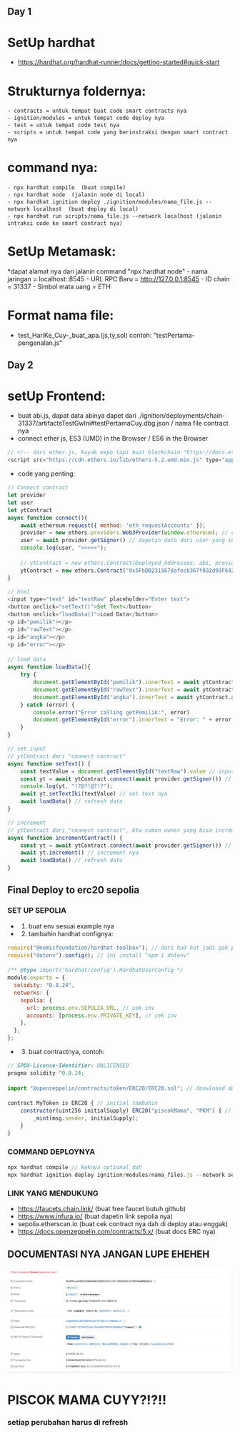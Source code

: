 ## Day 1
# SetUp hardhat
 * https://hardhat.org/hardhat-runner/docs/getting-started#quick-start

# Strukturnya foldernya:
    - contracts = untuk tempat buat code smart contracts nya
    - ignition/modules = untuk tempat code deploy nya
    - test = untuk tempat code test nya
    - scripts = untuk tempat code yang berinstraksi dengan smart contract nya

# command nya:
    - npx hardhat compile  (buat compile)
    - npx hardhat node  (jalanin node di local)
    - npx hardhat ignition deploy ./ignition/modules/nama_file.js --network localhost  (buat deploy di local)
    - npx hardhat run scripts/nama_file.js --network localhost (jalanin intraksi code ke smart contract nya)

# SetUp Metamask:
 *dapat alamat nya dari jalanin command "npx hardhat node"
    - nama jaringan     = localhost::8545
    - URL RPC Baru      = http://127.0.0.1:8545
    - ID chain          = 31337
    - Simbol mata uang  = ETH

# Format nama file:
 * test_HariKe_Cuy-_buat_apa.(js,ty,sol)
 contoh: "testPertama-pengenalan.js"


## Day 2
# setUp Frontend:
- buat abi.js, dapat data abinya dapet dari ./ignition/deployments/chain-31337/artifactsTestGwIni#testPertamaCuy.dbg.json / nama file contract nya
- connect ether js, ES3 (UMD) in the Browser / ES6 in the Browser
```js
// <!-- dari ether.js, kayak expo tapi buat blockchain "https://docs.ethers.org/v5/" -->
<script src="https://cdn.ethers.io/lib/ethers-5.2.umd.min.js" type="application/javascript"></script>
```
- code yang penting:
```js
// Connect contract
let provider
let user
let ytContract
async function connect(){
    await ethereum.request({ method: 'eth_requestAccounts' }); 
    provider = new ethers.providers.Web3Provider(window.ethereum); // connect ke metamask, ada di docs ether js
    user = await provider.getSigner() // dapetin data dari user yang intract smart contract nya
    console.log(user, ">>>>>");

    // ytContract = new ethers.Contract(Deployed_Addresses, abi, provider)
    ytContract = new ethers.Contract("0x5FbDB2315678afecb367f032d93F642f64180aa3", abi, provider) // connect ke contractnya
}
```

```js
// html
<input type="text" id="textRaw" placeholder="Enter text">
<button onclick="setText()">Set Text</button>
<button onclick="loadData()">Load Data</button>
<p id="pemilik"></p>
<p id="rawText"></p>
<p id="angka"></p>
<p id="error"></p>

// load data
async function loadData(){
    try {
        document.getElementById("pemilik").innerText = await ytContract.getPemilik() 
        document.getElementById("rawText").innerText = await ytContract.textIki()
        document.getElementById("angka").innerText = await ytContract.angka()
    } catch (error) {
        console.error("Error calling getPemilik:", error)
        document.getElementById("error").innerText = "Error: " + error.message
    }
}
```

```js
// set input 
// ytContract dari "connect contract"
async function setText() {
    const textValue = document.getElementById("textRaw").value // input data baru
    const yt = await ytContract.connect(await provider.getSigner()) // connect user yang ke smart contract
    console.log(yt, "!?@?!@?!?");
    await yt.setTextIki(textValue) // set text nya
    await loadData() // refresh data
}
```

```js
// increment
// ytContract dari "connect contract", btw cuman owner yang bisa increment nya
async function incrementContract() {
    const yt = await ytContract.connect(await provider.getSigner()) // connect user yang ke smart contract
    await yt.increment() // increment nya
    await loadData() // refresh data
}
```

## Final Deploy to erc20 sepolia
### SET UP SEPOLIA
- 1. buat env sesuai example nya

- 2. tambahin hardhat confignya:
```js
require("@nomicfoundation/hardhat-toolbox"); // dari had hat jadi gak perlu donwload lagi
require("dotenv").config(); // ini install "npm i dotenv"

/** @type import('hardhat/config').HardhatUserConfig */
module.exports = {
  solidity: "0.8.24",
  networks: {
    sepolia: {
      url: process.env.SEPOLIA_URL, // cek inv 
      accounts: [process.env.PRIVATE_KEY], // cek inv 
    },
  },
};
```

- 3. buat contractnya, contoh:
```js
// SPDX-License-Identifier: UNLICENSED
pragma solidity ^0.8.24;

import "@openzeppelin/contracts/token/ERC20/ERC20.sol"; // donwloaad dulu "npm i @openzeppelin/contracts atau npm install @openzeppelin/contracts-upgradeable (dari 'https://docs.openzeppelin.com/contracts/4.x/upgradeable')"

contract MyToken is ERC20 { // initial tambahin
    constructor(uint256 initialSupply) ERC20("piscokMama", "PKM") { // disini juga
        _mint(msg.sender, initialSupply);
    }
}
```

### COMMAND DEPLOYNYA
```js
npx hardhat compile // keknya optional dah
npx hardhat ignition deploy ignition/modules/nama_files.js --network sepolia // networknya sepolia
```

### LINK YANG MENDUKUNG
- https://faucets.chain.link/ (buat free faucet butuh github) 
- https://www.infura.io/ (buat dapetin link sepolia nya)
- sepolia.etherscan.io (buat cek contract nya dah di deploy atau enggak)
- https://docs.openzeppelin.com/contracts/5.x/ (buat docs ERC nya)

## DOCUMENTASI NYA JANGAN LUPE EHEHEH
![alt text](image.png)
# PISCOK MAMA CUYY?!?!!

### setiap perubahan harus di refresh
